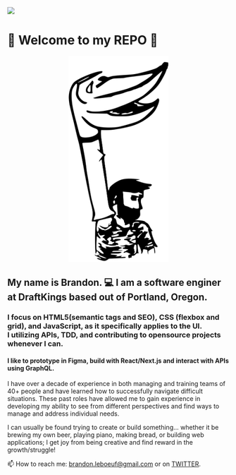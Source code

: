 ![](https://komarev.com/ghpvc/?username=brandonleboeuf)

# 👋  Welcome to my REPO 👋
<div align="center">
  <img  width="227" height="467" src="https://raw.githubusercontent.com/brandonleboeuf/brandonleboeuf/master/puppet.svg" alt="Drawing of a puppet">
</div>


## My name is Brandon. 💻 I am a software enginer at DraftKings based out of Portland, Oregon. 
### I focus on HTML5(semantic tags and SEO), CSS (flexbox and grid), and JavaScript, as it specifically applies to the UI. I utilizing APIs, TDD, and contributing to opensource projects whenever I can.

#### I like to prototype in Figma, build with React/Next.js and interact with APIs using GraphQL.

I have over a decade of experience in both managing and training teams of 40+ people and have learned how to successfully navigate difficult situations. These past roles have allowed me to gain experience in developing my ability to see from different perspectives and find ways to manage and address individual needs.

I can usually be found trying to create or build something... whether it be brewing my own beer, playing piano, making bread, or building web applications; I get joy from being creative and find reward in the growth/struggle!

📫 How to reach me: brandon.leboeuf@gmail.com or on [TWITTER](https://twitter.com/BrandonLeBoeuf_).
